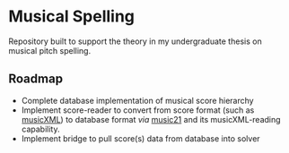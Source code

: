 # Musical Spelling

Repository built to support the theory in my undergraduate thesis on musical pitch spelling.

## Roadmap

* Complete database implementation of musical score hierarchy
* Implement score-reader to convert from score format (such as [musicXML](https://www.musicxml.com/)) to database format _via_ [music21](https://github.com/cuthbertLab/music21) and its musicXML-reading capability.
* Implement bridge to pull score(s) data from database into solver
